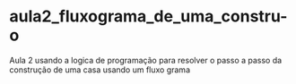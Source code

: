# aula2_fluxograma_de_uma_constru-o
Aula 2 usando a logica de programação para resolver o passo a passo da construção de uma casa usando um fluxo grama
